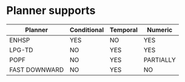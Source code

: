 # Planner supports

| Planner       | Conditional | Temporal | Numeric   |
|---------------|-------------|----------|-----------|
| ENHSP         | YES         | NO       | YES       |
| LPG-TD        | NO          | YES      | YES       |
| POPF          | NO          | YES      | PARTIALLY |
| FAST DOWNWARD | NO          | YES      | NO        |